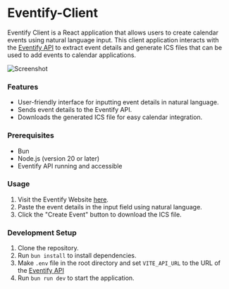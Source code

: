 # Eventify-Client

Eventify Client is a React application that allows users to create calendar events using natural language input. This client application interacts with the [Eventify API](https://github.com/whuang214/eventify-api) to extract event details and generate ICS files that can be used to add events to calendar applications.

![Screenshot](https://i.imgur.com/UNtYh53.jpeg)

### Features

- User-friendly interface for inputting event details in natural language.
- Sends event details to the Eventify API.
- Downloads the generated ICS file for easy calendar integration.

### Prerequisites

- Bun
- Node.js (version 20 or later)
- Eventify API running and accessible

### Usage

1. Visit the Eventify Website [here](https://eventify-neon.vercel.app/).
2. Paste the event details in the input field using natural language.
3. Click the "Create Event" button to download the ICS file.

### Development Setup

1. Clone the repository.
2. Run `bun install` to install dependencies.
3. Make `.env` file in the root directory and set `VITE_API_URL` to the URL of the [Eventify API](https://github.com/whuang214/eventify-api)
4. Run `bun run dev` to start the application.
